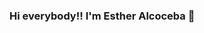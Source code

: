 ### Hi everybody!! I'm Esther Alcoceba 👋 

<!--
** I'm junior iOS dev. 

 🦹🏻‍♀️ I’m friky, i ❤️‍🔥 fantasy worlds.

-->

